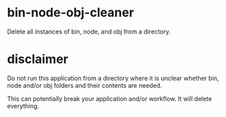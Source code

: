# bin-node-obj-cleaner

Delete all instances of bin, node, and obj from a directory.

# disclaimer

Do not run this application from a directory where it is unclear whether bin, node and/or obj folders and their contents are needed.

This can potentially break your application and/or workflow. It will delete everything.
